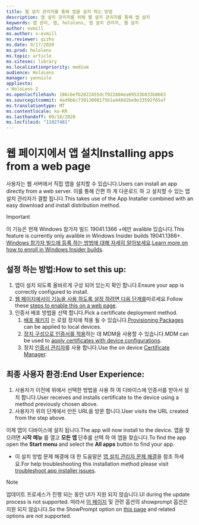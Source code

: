 ```yaml
---
title: 웹 설치 관리자를 통해 앱을 설치 하는 방법
description: 앱 설치 관리자를 위해 웹 설치 관리자를 통해 앱 설치
keywords: 앱 관리, 앱, hololens, 앱 설치 관리자, 웹 설치
author: evmill
ms.author: v-evmill
ms.reviewer: qizho
ms.date: 9/17/2020
ms.prod: hololens
ms.topic: article
ms.sitesec: library
ms.localizationpriority: medium
audience: HoloLens
manager: yannisle
appliesto:
- HoloLens 2
ms.openlocfilehash: 186cbefb2822455dcf922804ea09533b833b8663
ms.sourcegitcommit: 4ad9b6c73913808175b1a448d2be9e33592f65af
ms.translationtype: MT
ms.contentlocale: ko-KR
ms.lasthandoff: 09/18/2020
ms.locfileid: "11027481"
---
```

# <span data-ttu-id="d095e-104">웹 페이지에서 앱 설치</span><span class="sxs-lookup"><span data-stu-id="d095e-104">Installing apps from a web page</span></span>

<span data-ttu-id="d095e-105">사용자는 웹 서버에서 직접 앱을 설치할 수 있습니다.</span><span class="sxs-lookup"><span data-stu-id="d095e-105">Users can install an app directly from a web server.</span></span> <span data-ttu-id="d095e-106">이를 통해 간편 하 게 다운로드 하 고 설치할 수 있는 앱 설치 관리자가 결합 됩니다.</span><span class="sxs-lookup"><span data-stu-id="d095e-106">This takes use of the App Installer combined with an easy download and install distribution method.</span></span> 

> [!IMPORTANT]
> <span data-ttu-id="d095e-107">이 기능은 현재 Windows 참가자 빌드 19041.1366 +에만 avalible 있습니다.</span><span class="sxs-lookup"><span data-stu-id="d095e-107">This feature is currently only avalible in Windows Insider builds 19041.1366+.</span></span> <span data-ttu-id="d095e-108">[Windows 참가자 빌드에 등록 하는 방법에 대해 자세히 알아보세요](hololens-insider.md).</span><span class="sxs-lookup"><span data-stu-id="d095e-108">[Learn more on how to enroll in Windows Insider builds](hololens-insider.md).</span></span>

## <span data-ttu-id="d095e-109">설정 하는 방법:</span><span class="sxs-lookup"><span data-stu-id="d095e-109">How to set this up:</span></span>
1.  <span data-ttu-id="d095e-110">앱이 설치 되도록 올바르게 구성 되어 있는지 확인 합니다.</span><span class="sxs-lookup"><span data-stu-id="d095e-110">Ensure your app is correctly configured to install.</span></span>
1.  <span data-ttu-id="d095e-111">[웹 페이지에서이 기능을 사용 하도록 설정 하려면 다음 단계를](https://docs.microsoft.com/windows/msix/app-installer/installing-windows10-apps-web#how-to-enable-this-on-a-webpage)따르세요.</span><span class="sxs-lookup"><span data-stu-id="d095e-111">Follow these [steps to enable this on a web page](https://docs.microsoft.com/windows/msix/app-installer/installing-windows10-apps-web#how-to-enable-this-on-a-webpage).</span></span> 
1.  <span data-ttu-id="d095e-112">인증서 배포 방법을 선택 합니다.</span><span class="sxs-lookup"><span data-stu-id="d095e-112">Pick a certificate deployment method.</span></span> 
    1.  <span data-ttu-id="d095e-113">[배포 패키지](hololens-provisioning.md) 는 로컬 장치에 적용 될 수 있습니다.</span><span class="sxs-lookup"><span data-stu-id="d095e-113">[Provisioning Packages](hololens-provisioning.md) can be applied to local devices.</span></span>
    1.  <span data-ttu-id="d095e-114">[장치 구성으로 인증서를 적용](https://docs.microsoft.com/mem/intune/protect/certificates-configure)하는 데 MDM을 사용할 수 있습니다.</span><span class="sxs-lookup"><span data-stu-id="d095e-114">MDM can be used to [apply certificates with device configurations](https://docs.microsoft.com/mem/intune/protect/certificates-configure).</span></span>
    1.  <span data-ttu-id="d095e-115">장치 [인증서 관리자](hololens-insider.md#certificate-manager)를 사용 합니다.</span><span class="sxs-lookup"><span data-stu-id="d095e-115">Use the on device [Certificate Manager](hololens-insider.md#certificate-manager).</span></span> 

## <span data-ttu-id="d095e-116">최종 사용자 환경:</span><span class="sxs-lookup"><span data-stu-id="d095e-116">End User Experience:</span></span>
1.  <span data-ttu-id="d095e-117">사용자가 이전에 위에서 선택한 방법을 사용 하 여 디바이스에 인증서를 받아서 설치 합니다.</span><span class="sxs-lookup"><span data-stu-id="d095e-117">User receives and installs certificate to the device using a method previously chosen above.</span></span> 
1.  <span data-ttu-id="d095e-118">사용자가 위의 단계에서 만든 URL을 방문 합니다.</span><span class="sxs-lookup"><span data-stu-id="d095e-118">User visits the URL created from the step above.</span></span>

<span data-ttu-id="d095e-119">이제 앱이 디바이스에 설치 됩니다.</span><span class="sxs-lookup"><span data-stu-id="d095e-119">The app will now install to the device.</span></span> <span data-ttu-id="d095e-120">앱을 찾으려면 **시작 메뉴** 를 열고 **모든 앱** 단추를 선택 하 여 앱을 찾습니다.</span><span class="sxs-lookup"><span data-stu-id="d095e-120">To find the app open the **Start menu** and select the **All apps** button to find your app.</span></span> 

-   <span data-ttu-id="d095e-121">이 설치 방법 문제 해결에 대 한 도움말은 [앱 설치 관리자 문제 해결](https://docs.microsoft.com/windows/msix/app-installer/troubleshoot-appinstaller-issues)을 참조 하세요.</span><span class="sxs-lookup"><span data-stu-id="d095e-121">For help troubleshooting this installation method please visit [troubleshoot app installer issues](https://docs.microsoft.com/windows/msix/app-installer/troubleshoot-appinstaller-issues).</span></span> 

> [!NOTE]
> <span data-ttu-id="d095e-122">업데이트 프로세스가 진행 되는 동안 UI가 지원 되지 않습니다.</span><span class="sxs-lookup"><span data-stu-id="d095e-122">UI during the update process is not supported.</span></span> <span data-ttu-id="d095e-123">따라서 [이 페이지](https://docs.microsoft.com/windows/msix/app-installer/update-settings) 및 관련 옵션의 showprompt 옵션은 지원 되지 않습니다.</span><span class="sxs-lookup"><span data-stu-id="d095e-123">So the ShowPrompt option on [this page](https://docs.microsoft.com/windows/msix/app-installer/update-settings) and related options are not supported.</span></span>
